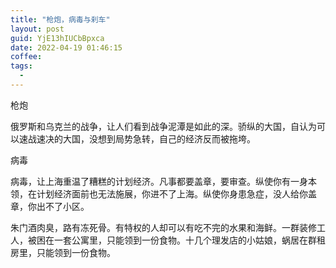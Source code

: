 ```yaml
---
title: "枪炮，病毒与刹车"
layout: post
guid: YjE13hIUCbBpxca
date: 2022-04-19 01:46:15
coffee:
tags:
  -
---
```



枪炮

俄罗斯和乌克兰的战争，让人们看到战争泥潭是如此的深。骄纵的大国，自认为可以速战速决的大国，没想到局势急转，自己的经济反而被拖垮。


病毒

病毒，让上海重温了糟糕的计划经济。凡事都要盖章，要审查。纵使你有一身本领，在计划经济面前也无法施展，你进不了上海。纵使你身患急症，没人给你盖章，你出不了小区。

朱门酒肉臭，路有冻死骨。有特权的人却可以有吃不完的水果和海鲜。一群装修工人，被困在一套公寓里，只能领到一份食物。十几个理发店的小姑娘，蜗居在群租房里，只能领到一份食物。





